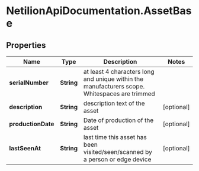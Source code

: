 # NetilionApiDocumentation.AssetBase

## Properties
Name | Type | Description | Notes
------------ | ------------- | ------------- | -------------
**serialNumber** | **String** | at least 4 characters long and unique within the manufacturers scope. Whitespaces are trimmed | 
**description** | **String** | description text of the asset | [optional] 
**productionDate** | **String** | Date of production of the asset | [optional] 
**lastSeenAt** | **String** | last time this asset has been visited/seen/scanned by a person or edge device | [optional] 
